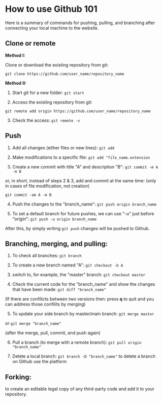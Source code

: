 # How to use Github 101
Here is a summary of commands for pushing, pulling, and branching after connecting your local machine to the website.


## Clone or remote 
**Method I:**

Clone or download the existing repository from git:

``` git clone https://github.com/user_name/repository_name ```

**Method II:**
1. Start git for a new folder:
``` git start ```

2. Access the existing repository from git:

``` git remote add origin https://github.com/user_name/repository_name ```

3. Check the access:
``` git remote -v ```


## Push
1. Add all changes (either files or new lines):
```git add```

2. Make modifications to a specific file:
``` git add "file_name.extension ```

3. Create a new commit with title "A" and description "B":
``` git commit -m A -m B ```

or, in short, instead of steps 2 & 3, add and commit at the same time: (only in cases of file modification, not creation)

``` git commit -am A -m B ```


4. Push the changes to the "branch_name":
``` git push origin branch_name ```

5. To set a default branch for future pushes, we can use "-u" just before "origin":
``` git push -u origin branch_name ```

After this, by simply writing  ``` git push ``` changes will be pushed to Github.



## Branching, merging, and pulling:
1. To check all branches:
``` git branch ```

2. To create a new branch named "A":
``` git checkout -b A ```

3. switch to, for example, the "master" branch:
``` git checkout master ``` 

4. Check the current code for the "branch_name" and show the changes that have been made:
``` git diff "branch_name" ```

(If there are confilicts between two versions then:
press **q** to quit and you can address those confilits by merging)

5. To update your side branch by master/main branch: 
``` git merge master ```

or  ``` git merge "branch_name" ```

(after the merge, pull, commit, and push again)

6. Pull a branch (to merge with a remote branch):
``` git pull origin "branch_name" ```

7. Delete a local branch:
``` git branch -D "branch_name" ```
to delete a branch on Github use the platform

## Forking:
to create an editable legal copy of any third-party code and add it to your repository.
